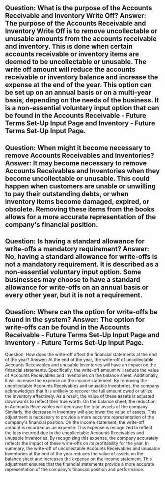 Question: What is the purpose of the Accounts Receivable and Inventory Write Off?
Answer: The purpose of the Accounts Receivable and Inventory Write Off is to remove uncollectable or unusable amounts from the accounts receivable and inventory. This is done when certain accounts receivable or inventory items are deemed to be uncollectable or unusable. The write off amount will reduce the accounts receivable or inventory balance and increase the expense at the end of the year. This option can be set up on an annual basis or on a multi-year basis, depending on the needs of the business. It is a non-essential voluntary input option that can be found in the Accounts Receivable - Future Terms Set-Up Input Page and Inventory - Future Terms Set-Up Input Page.
---
Question: When might it become necessary to remove Accounts Receivables and Inventories?
Answer: It may become necessary to remove Accounts Receivables and Inventories when they become uncollectable or unusable. This could happen when customers are unable or unwilling to pay their outstanding debts, or when inventory items become damaged, expired, or obsolete. Removing these items from the books allows for a more accurate representation of the company's financial position.
---
Question: Is having a standard allowance for write-offs a mandatory requirement?
Answer: No, having a standard allowance for write-offs is not a mandatory requirement. It is described as a non-essential voluntary input option. Some businesses may choose to have a standard allowance for write-offs on an annual basis or every other year, but it is not a requirement.
---
Question: Where can the option for write-offs be found in the system?
Answer: The option for write-offs can be found in the Accounts Receivable - Future Terms Set-Up Input Page and Inventory - Future Terms Set-Up Input Page.
---
Question: How does the write-off affect the financial statements at the end of the year?
Answer: At the end of the year, the write-off of uncollectable Accounts Receivables and unusable Inventories will have an impact on the financial statements. Specifically, the write-off amount will reduce the value of Accounts Receivables and Inventories on the balance sheet. Additionally, it will increase the expense on the income statement.
By removing the uncollectable Accounts Receivables and unusable Inventories, the company acknowledges that it is unlikely to recover the full amount owed or utilize the inventory effectively. As a result, the value of these assets is adjusted downwards to reflect their true worth.
On the balance sheet, the reduction in Accounts Receivables will decrease the total assets of the company. Similarly, the decrease in Inventory will also lower the value of assets. This adjustment is necessary to provide a more accurate representation of the company's financial position.
On the income statement, the write-off amount is recorded as an expense. This expense is recognized to reflect the loss incurred due to the uncollectable Accounts Receivables and unusable Inventories. By recognizing this expense, the company accurately reflects the impact of these write-offs on its profitability for the year.
In summary, the write-off of uncollectable Accounts Receivables and unusable Inventories at the end of the year reduces the value of assets on the balance sheet and increases the expense on the income statement. This adjustment ensures that the financial statements provide a more accurate representation of the company's financial position and performance.
